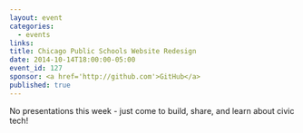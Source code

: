 ```yaml
---
layout: event
categories: 
  - events
links:
title: Chicago Public Schools Website Redesign
date: 2014-10-14T18:00:00-05:00
event_id: 127
sponsor: <a href='http://github.com'>GitHub</a>
published: true
---
```


No presentations this week - just come to build, share, and learn about civic tech!